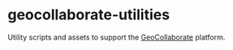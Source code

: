 # geocollaborate-utilities
Utility scripts and assets to support the [GeoCollaborate](https://geocollaborate.com) platform.
